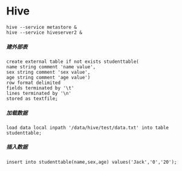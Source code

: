# Hive
	hive --service metastore &
	hive --service hiveserver2 &

##### 建外部表
	create external table if not exists studenttable(
	name string comment 'name value',
	sex string comment 'sex value',
	age string comment 'age value')
	row format delimited
	fields terminated by '\t'
	lines terminated by '\n'
	stored as textfile;

##### 加载数据
	load data local inpath '/data/hive/test/data.txt' into table studenttable;

##### 插入数据
	insert into studenttable(name,sex,age) values('Jack','0','20');
